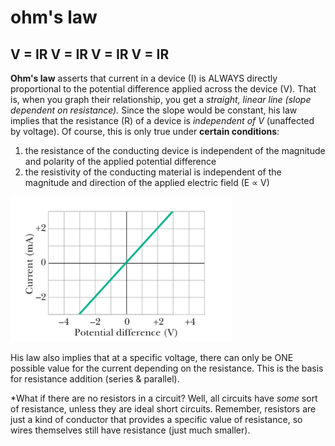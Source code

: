 # ohm's law



## V = IR           V = IR          V = IR            V = IR

**Ohm's law** asserts that current in a device (I) is ALWAYS directly proportional to the potential difference applied across the device (V). That is, when you graph their relationship, you get a _straight, linear line (slope dependent on resistance)._ Since the slope would be constant, his law implies that the resistance (R) of a device is _independent of V_ (unaffected by voltage). Of course, this is only true under **certain conditions**:&#x20;

1. the resistance of the conducting device is independent of the magnitude and polarity of the applied potential difference
2. the resistivity of the conducting material is independent of the magnitude and direction of the applied electric field (E ∝ V)

![plot of i vs. V when device is 1000 Ω resistor](<../.gitbook/assets/image (21) (1) (1) (1) (1) (1).png>)

His law also implies that at a specific voltage, there can only be ONE possible value for the current depending on the resistance. This is the basis for resistance addition (series & parallel).

\*What if there are no resistors in a circuit? Well, all circuits have _some_ sort of resistance, unless they are ideal short circuits. Remember, resistors are just a kind of conductor that provides a specific value of resistance, so wires themselves still have resistance (just much smaller).

